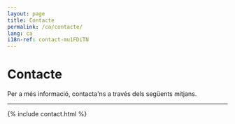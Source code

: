 ```yaml
---
layout: page
title: Contacte
permalink: /ca/contacte/
lang: ca
i18n-ref: contact-mu1FDiTN
---
```


# Contacte

Per a més informació, contacta'ns a través dels següents mitjans.

<hr>

{% include contact.html %}
